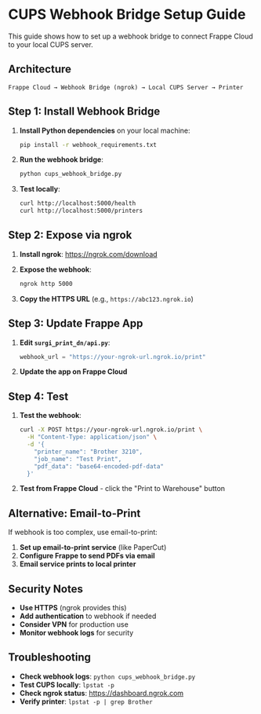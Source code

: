 # CUPS Webhook Bridge Setup Guide

This guide shows how to set up a webhook bridge to connect Frappe Cloud to your local CUPS server.

## Architecture

```
Frappe Cloud → Webhook Bridge (ngrok) → Local CUPS Server → Printer
```

## Step 1: Install Webhook Bridge

1. **Install Python dependencies** on your local machine:
   ```bash
   pip install -r webhook_requirements.txt
   ```

2. **Run the webhook bridge**:
   ```bash
   python cups_webhook_bridge.py
   ```

3. **Test locally**:
   ```bash
   curl http://localhost:5000/health
   curl http://localhost:5000/printers
   ```

## Step 2: Expose via ngrok

1. **Install ngrok**: https://ngrok.com/download

2. **Expose the webhook**:
   ```bash
   ngrok http 5000
   ```

3. **Copy the HTTPS URL** (e.g., `https://abc123.ngrok.io`)

## Step 3: Update Frappe App

1. **Edit `surgi_print_dn/api.py`**:
   ```python
   webhook_url = "https://your-ngrok-url.ngrok.io/print"
   ```

2. **Update the app on Frappe Cloud**

## Step 4: Test

1. **Test the webhook**:
   ```bash
   curl -X POST https://your-ngrok-url.ngrok.io/print \
     -H "Content-Type: application/json" \
     -d '{
       "printer_name": "Brother 3210",
       "job_name": "Test Print",
       "pdf_data": "base64-encoded-pdf-data"
     }'
   ```

2. **Test from Frappe Cloud** - click the "Print to Warehouse" button

## Alternative: Email-to-Print

If webhook is too complex, use email-to-print:

1. **Set up email-to-print service** (like PaperCut)
2. **Configure Frappe to send PDFs via email**
3. **Email service prints to local printer**

## Security Notes

- **Use HTTPS** (ngrok provides this)
- **Add authentication** to webhook if needed
- **Consider VPN** for production use
- **Monitor webhook logs** for security

## Troubleshooting

- **Check webhook logs**: `python cups_webhook_bridge.py`
- **Test CUPS locally**: `lpstat -p`
- **Check ngrok status**: https://dashboard.ngrok.com
- **Verify printer**: `lpstat -p | grep Brother`
